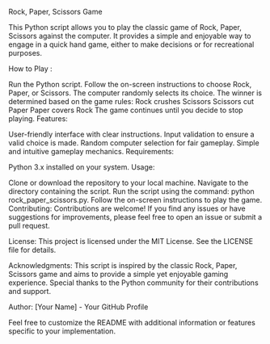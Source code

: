 Rock, Paper, Scissors Game

This Python script allows you to play the classic game of Rock, Paper, Scissors against the computer. It provides a simple and enjoyable way to engage in a quick hand game, either to make decisions or for recreational purposes.

How to Play :

Run the Python script.
Follow the on-screen instructions to choose Rock, Paper, or Scissors.
The computer randomly selects its choice.
The winner is determined based on the game rules:
Rock crushes Scissors
Scissors cut Paper
Paper covers Rock
The game continues until you decide to stop playing.
Features:

User-friendly interface with clear instructions.
Input validation to ensure a valid choice is made.
Random computer selection for fair gameplay.
Simple and intuitive gameplay mechanics.
Requirements:

Python 3.x installed on your system.
Usage:

Clone or download the repository to your local machine.
Navigate to the directory containing the script.
Run the script using the command: python rock_paper_scissors.py.
Follow the on-screen instructions to play the game.
Contributing:
Contributions are welcome! If you find any issues or have suggestions for improvements, please feel free to open an issue or submit a pull request.

License:
This project is licensed under the MIT License. See the LICENSE file for details.

Acknowledgments:
This script is inspired by the classic Rock, Paper, Scissors game and aims to provide a simple yet enjoyable gaming experience. Special thanks to the Python community for their contributions and support.

Author:
[Your Name] - Your GitHub Profile

Feel free to customize the README with additional information or features specific to your implementation.
